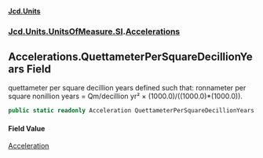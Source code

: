 #### [Jcd.Units](index.md 'index')
### [Jcd.Units.UnitsOfMeasure.SI](Jcd.Units.UnitsOfMeasure.SI.md 'Jcd.Units.UnitsOfMeasure.SI').[Accelerations](Accelerations.md 'Jcd.Units.UnitsOfMeasure.SI.Accelerations')

## Accelerations.QuettameterPerSquareDecillionYears Field

quettameter per square decillion years defined such that: ronnameter per square nonillion years = Qm/decillion yr² ×
(1000.0)/((1000.0)*(1000.0)).

```csharp
public static readonly Acceleration QuettameterPerSquareDecillionYears;
```

#### Field Value
[Acceleration](Acceleration.md 'Jcd.Units.UnitTypes.Acceleration')